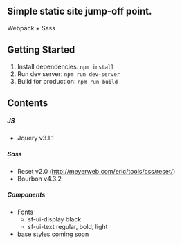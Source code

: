 ## Simple static site jump-off point.
Webpack + Sass

## Getting Started
  1. Install dependencies:
    `npm install`
  2. Run dev server:
    `npm run dev-server`
  3. Build for production:
    `npm run build`

## Contents
##### JS
  * Jquery v3.1.1

##### Sass
  * Reset v2.0 (http://meyerweb.com/eric/tools/css/reset/)
  * Bourbon v4.3.2

##### Components
  * Fonts
    * sf-ui-display black
    * sf-ui-text regular, bold, light
  * base styles coming soon
